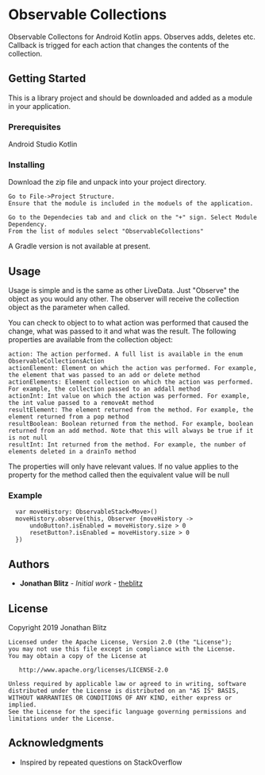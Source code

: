 # Observable Collections
Observable Collectons for Android Kotlin apps. 
Observes adds, deletes etc.
Callback is trigged for each action that changes the contents of the collection.

## Getting Started

This is a library project and should be downloaded and added as a module in your application.

### Prerequisites

Android Studio
Kotlin

### Installing

Download the zip file and unpack into your project directory.
```
Go to File->Project Structure.
Ensure that the module is included in the moduels of the application.

Go to the Dependecies tab and and click on the "+" sign. Select Module Dependency.
From the list of modules select "ObservableCollections"
```

A Gradle version is not available at present.

## Usage

Usage is simple and is the same as other LiveData.
Just "Observe" the object as you would any other.
The observer will receive the collection object as the parameter when called.

You can check to object to to what action was performed that caused the change, what was passed to it and what was the result.
The following properties are available from the collection object:
```
action: The action performed. A full list is available in the enum ObservableCollectionsAction
actionElement: Element on which the action was performed. For example, the element that was passed to an add or delete method
actionElements: Element collection on which the action was performed. For example, the collection passed to an addall method
actionInt: Int value on which the action was performed. For example, the int value passed to a removeAt method
resultElement: The element returned from the method. For example, the element returned from a pop method
resultBoolean: Boolean returned from the method. For example, boolean returned from an add method. Note that this will always be true if it is not null
resultInt: Int returned from the method. For example, the number of elements deleted in a drainTo method
```
The properties will only have relevant values. If no value applies to the property for the method called then the equivalent value will be null


### Example

```
  var moveHistory: ObservableStack<Move>()
  moveHistory.observe(this, Observer {moveHistory ->
      undoButton?.isEnabled = moveHistory.size > 0
      resetButton?.isEnabled = moveHistory.size > 0
  })
```

## Authors

* **Jonathan Blitz** - *Initial work* - [theblitz](https://github.com/theblitz)


## License
Copyright 2019 Jonathan Blitz
```
Licensed under the Apache License, Version 2.0 (the "License");
you may not use this file except in compliance with the License.
You may obtain a copy of the License at

   http://www.apache.org/licenses/LICENSE-2.0

Unless required by applicable law or agreed to in writing, software
distributed under the License is distributed on an "AS IS" BASIS,
WITHOUT WARRANTIES OR CONDITIONS OF ANY KIND, either express or implied.
See the License for the specific language governing permissions and
limitations under the License.
```

## Acknowledgments

* Inspired by repeated questions on StackOverflow

